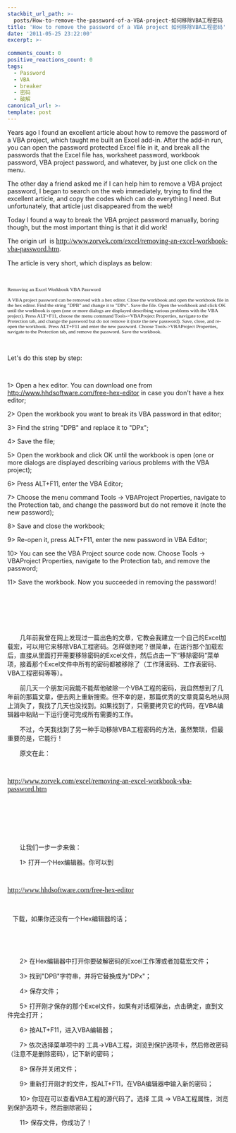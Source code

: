```yaml
---
stackbit_url_path: >-
  posts/How-to-remove-the-password-of-a-VBA-project-如何移除VBA工程密码
title: 'How to remove the password of a VBA project 如何移除VBA工程密码'
date: '2011-05-25 23:22:00'
excerpt: >-
  
comments_count: 0
positive_reactions_count: 0
tags: 
  - Password
  - VBA
  - breaker
  - 密码
  - 破解
canonical_url: >-
template: post
---
```

<p>Years ago I found an excellent article about how to remove the password of a VBA project, which taught me built an Excel add-in. After the add-in run, you can open the password protected Excel file in it, and break all the passwords that the Excel file has, worksheet password, workbook password, VBA project password, and whatever, by just one click on the menu.</p>
<p>The other day a friend asked me if I can help him to remove a VBA project password, I began to search on the web immediately, trying to find the excellent article, and copy the codes which can do everything I need. But unfortunately, that article just disappeared from the web!</p>
<p>Today I found a way to break the VBA project password manually, boring though, but the most important thing is that it did work!</p>
<p>The origin url &nbsp;is&nbsp;<span style="font-family: Simsun; font-size: medium;"><a href="http://www.zorvek.com/excel/removing-an-excel-workbook-vba-password.htm">http://www.zorvek.com/excel/removing-an-excel-workbook-vba-password.htm</a>.</span></p>
<p>The article is very short, which displays as below:</p>
<p>&nbsp;</p>
<p class="MsoNormal" style="margin-top: 0in; margin-right: 0in; margin-left: 0in; margin-bottom: 0.0001pt; font-size: 12pt; font-family: 'Times New Roman';"><span style="font-size: 8.5pt; font-family: Tahoma;">Removing an Excel Workbook VBA Password</span></p>
<p class="MsoNormal" style="margin-top: 0in; margin-right: 0in; margin-left: 0in; margin-bottom: 0.0001pt; font-size: 12pt; font-family: 'Times New Roman';"><span style="font-size: 8.5pt; font-family: Tahoma;">&nbsp;</span></p>
<p class="MsoNormal" style="margin-top: 0in; margin-right: 0in; margin-left: 0in; margin-bottom: 0.0001pt; font-size: 12pt; font-family: 'Times New Roman';"><span style="font-size: 8.5pt; font-family: Tahoma;">A VBA project password can be removed with a hex editor. Close the workbook and open the workbook file in the hex editor. Find the string "DPB" and change it to "<span class="SpellE">DPx</span>". Save the file. Open the workbook and click OK until the workbook is open (one or more dialogs are displayed describing various problems with the VBA project). Press ALT+F11, choose the menu command Tools-&gt;<span class="SpellE">VBAProject</span>&nbsp;Properties, navigate to the Protection tab, and change the password but do not remove it (note the new password). Save, close, and re-open the workbook. Press ALT+F11 and enter the new password. Choose Tools-&gt;<span class="SpellE">VBAProject</span>&nbsp;Properties, navigate to the Protection tab, and remove the password. Save the workbook.</span></p>
<p>&nbsp;</p>
<p>Let's do this step by step:</p>
<p>&nbsp;</p>
<p>1&gt; Open a hex editor. You can download one from <a href="http://www.hhdsoftware.com/free-hex-editor">http://www.hhdsoftware.com/free-hex-editor</a> in case you don't have a hex editor;</p>
<p>2&gt; Open the workbook you want to break its VBA password in that editor;</p>
<p>3&gt; Find the string "DPB" and replace it to "DPx";&nbsp;</p>
<p>4&gt; Save the file;&nbsp;</p>
<p>5&gt; Open the workbook and click OK until the workbook is open (one or more dialogs are displayed describing various problems with the VBA project);</p>
<p>6&gt; Press ALT+F11, enter the VBA Editor;</p>
<p>7&gt; Choose the menu command Tools -&gt; VBAProject Properties, navigate to the Protection tab, and change the password but do not remove it (note the new password);</p>
<p>8&gt; Save and close the workbook;</p>
<p>9&gt; Re-open it, press ALT+F11, enter the new password in VBA Editor;</p>
<p>10&gt; You can see the VBA Project source code now. Choose Tools -&gt; VBAProject Properties, navigate to the Protection tab, and remove the password;</p>
<p>11&gt; Save the workbook. Now you succeeded in removing the password!</p>
<p>&nbsp;</p>
<p>&nbsp;</p>
<p>&nbsp;</p>
<div style="text-indent: 2em;">
<p>几年前我曾在网上发现过一篇出色的文章，它教会我建立一个自己的Excel加载宏，可以用它来移除VBA工程密码。怎样做到呢？很简单，在运行那个加载宏后，直接从里面打开需要移除密码的Excel文件，然后点击一下&ldquo;移除密码&rdquo;菜单项，接着那个Excel文件中所有的密码都被移除了（工作薄密码、工作表密码、VBA工程密码等等）。</p>
<p>前几天一个朋友问我能不能帮他破除一个VBA工程的密码，我自然想到了几年前的那篇文章，便去网上重新搜索。但不幸的是，那篇优秀的文章竟莫名地从网上消失了，我找了几天也没找到。如果找到了，只需要拷贝它的代码，在VBA编辑器中粘贴一下运行便可完成所有需要的工作。</p>
<p>不过，今天我找到了另一种手动移除VBA工程密码的方法，虽然繁琐，但最重要的是，它能行！</p>
<p>原文在此：<span style="font-family: Simsun; font-size: medium;">&nbsp;</span></p>
<p style="display: inline !important;">&nbsp;</p>
<p><span style="font-family: Simsun; font-size: medium;"> </span></p>
<p style="font-family: Simsun; font-size: medium; display: inline !important;"><span style="font-family: Simsun; font-size: medium;"><a href="http://www.zorvek.com/excel/removing-an-excel-workbook-vba-password.htm">http://www.zorvek.com/excel/removing-an-excel-workbook-vba-password.htm</a></span></p>
<p>&nbsp;</p>
<p style="font-family: Simsun; font-size: medium;">&nbsp;</p>
<p>&nbsp;</p>
<p>让我们一步一步来做：</p>
<p>1&gt; 打开一个Hex编辑器。你可以到&nbsp;<span style="font-family: Simsun; font-size: medium;">&nbsp;</span></p>
<p style="display: inline !important;">&nbsp;</p>
<p><span style="font-family: Simsun; font-size: medium;"> </span></p>
<p style="font-family: Simsun; font-size: medium; display: inline !important;"><a href="http://www.hhdsoftware.com/free-hex-editor">http://www.hhdsoftware.com/free-hex-editor</a></p>
<p>&nbsp;</p>
<p style="display: inline !important;">&nbsp;</p>
<p style="display: inline !important;">&nbsp;下载，如果你还没有一个Hex编辑器的话；</p>
<p>&nbsp;</p>
<p>&nbsp;</p>
<p>2&gt; 在Hex编辑器中打开你要破解密码的Excel工作薄或者加载宏文件；</p>
<p>3&gt; 找到"DPB"字符串，并将它替换成为"DPx"；</p>
<p>4&gt; 保存文件；</p>
<p>5&gt; 打开刚才保存的那个Excel文件，如果有对话框弹出，点击确定，直到文件完全打开；</p>
<p>6&gt; 按ALT+F11，进入VBA编辑器；</p>
<p>7&gt; 依次选择菜单项中的 工具-&gt;VBA工程，浏览到保护选项卡，然后修改密码（注意不是删除密码），记下新的密码；</p>
<p>8&gt; 保存并关闭文件；</p>
<p>9&gt; 重新打开刚才的文件，按ALT+F11，在VBA编辑器中输入新的密码；</p>
<p>10&gt; 你现在可以查看VBA工程的源代码了。选择 工具 -&gt; VBA工程属性，浏览到保护选项卡，然后删除密码；</p>
<p>11&gt; 保存文件，你成功了！</p>
</div>